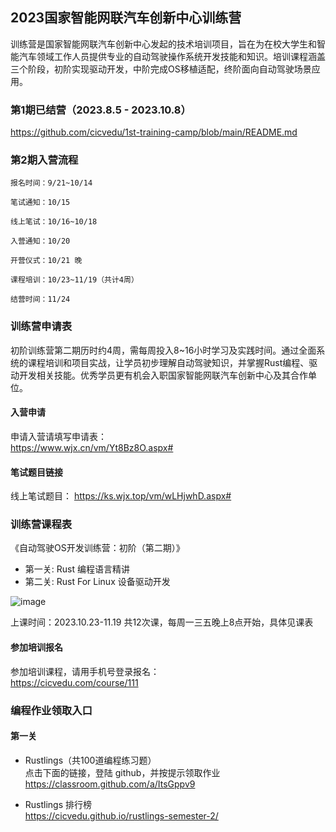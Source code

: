 
## 2023国家智能网联汽车创新中心训练营
训练营是国家智能网联汽车创新中心发起的技术培训项目，旨在为在校大学生和智能汽车领域工作人员提供专业的自动驾驶操作系统开发技能和知识。培训课程涵盖三个阶段，初阶实现驱动开发，中阶完成OS移植适配，终阶面向自动驾驶场景应用。

### 第1期已结营（2023.8.5 - 2023.10.8）
https://github.com/cicvedu/1st-training-camp/blob/main/README.md

### 第2期入营流程
```
报名时间：9/21~10/14

笔试通知：10/15

线上笔试：10/16~10/18

入营通知：10/20

开营仪式：10/21 晚

课程培训：10/23~11/19（共计4周）

结营时间：11/24
```

### 训练营申请表
初阶训练营第二期历时约4周，需每周投入8~16小时学习及实践时间。通过全面系统的课程培训和项目实战，让学员初步理解自动驾驶知识，并掌握Rust编程、驱动开发相关技能。优秀学员更有机会入职国家智能网联汽车创新中心及其合作单位。

#### 入营申请
申请入营请填写申请表：  
<https://www.wjx.cn/vm/Yt8Bz8O.aspx#>

#### 笔试题目链接
线上笔试题目：
<https://ks.wjx.top/vm/wLHjwhD.aspx#>

### 训练营课程表
《自动驾驶OS开发训练营：初阶（第二期）》  
* 第一关: Rust 编程语言精讲
* 第二关: Rust For Linux 设备驱动开发

![image](https://github.com/cicvedu/cicvedu.github.io/assets/1249369/0ee2e016-e9a2-4063-b96a-c21039142b7d)

上课时间：2023.10.23-11.19 共12次课，每周一三五晚上8点开始，具体见课表

#### 参加培训报名
参加培训课程，请用手机号登录报名：  
<https://cicvedu.com/course/111>

### 编程作业领取入口
#### 第一关
* Rustlings（共100道编程练习题）  
点击下面的链接，登陆 github，并按提示领取作业  
<https://classroom.github.com/a/ItsGppv9>

* Rustlings 排行榜  
<https://cicvedu.github.io/rustlings-semester-2/>

